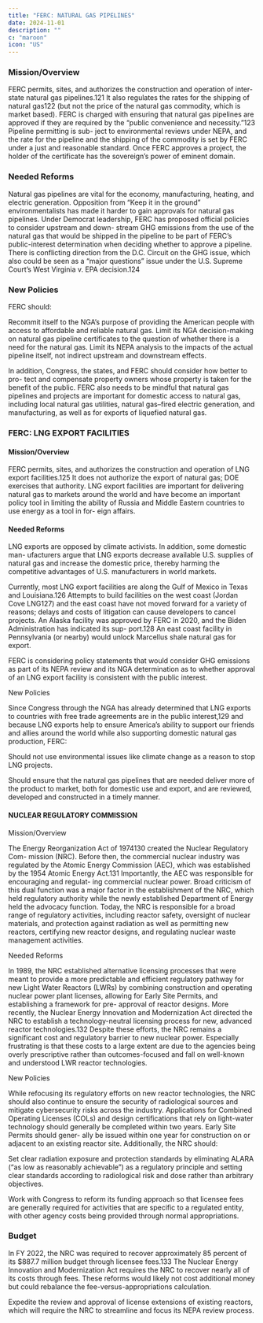 ```yaml
---
title: "FERC: NATURAL GAS PIPELINES"
date: 2024-11-01
description: ""
c: "maroon"
icon: "US"
---
```



### Mission/Overview

FERC permits, sites, and authorizes the construction and operation of inter-
state natural gas pipelines.121 It also regulates the rates for the shipping of natural
gas122 (but not the price of the natural gas commodity, which is market based).
FERC is charged with ensuring that natural gas pipelines are approved if they are
required by the “public convenience and necessity.”123 Pipeline permitting is sub-
ject to environmental reviews under NEPA, and the rate for the pipeline and the
shipping of the commodity is set by FERC under a just and reasonable standard.
Once FERC approves a project, the holder of the certificate has the sovereign’s
power of eminent domain.


### Needed Reforms

Natural gas pipelines are vital for the economy, manufacturing, heating, and
electric generation. Opposition from “Keep it in the ground” environmentalists
has made it harder to gain approvals for natural gas pipelines. Under Democrat
leadership, FERC has proposed official policies to consider upstream and down-
stream GHG emissions from the use of the natural gas that would be shipped in
the pipeline to be part of FERC’s public-interest determination when deciding
whether to approve a pipeline. There is conflicting direction from the D.C. Circuit
on the GHG issue, which also could be seen as a “major questions” issue under the
U.S. Supreme Court’s West Virginia v. EPA decision.124


### New Policies

FERC should:

Recommit itself to the NGA’s purpose of providing the American people with access to affordable and reliable natural gas. Limit its NGA decision-making on natural gas pipeline certificates to the question of whether there is a need for the natural gas. Limit its NEPA analysis to the impacts of the actual pipeline itself, not indirect upstream and downstream effects.

In addition, Congress, the states, and FERC should consider how better to pro- tect and compensate property owners whose property is taken for the benefit of the public. FERC also needs to be mindful that natural gas pipelines and projects are important for domestic access to natural gas, including local natural gas utilities, natural gas–fired electric generation, and manufacturing, as well as for exports of liquefied natural gas.


### FERC: LNG EXPORT FACILITIES


####  Mission/Overview

FERC permits, sites, and authorizes the construction and operation of LNG export facilities.125 It does not authorize the export of natural gas; DOE exercises that authority. LNG export facilities are important for delivering natural gas to markets around the world and have become an important policy tool in limiting the ability of Russia and Middle Eastern countries to use energy as a tool in for- eign affairs.


#### Needed Reforms

LNG exports are opposed by climate activists. In addition, some domestic man-
ufacturers argue that LNG exports decrease available U.S. supplies of natural gas
and increase the domestic price, thereby harming the competitive advantages of
U.S. manufacturers in world markets.

Currently, most LNG export facilities are along the Gulf of Mexico in Texas and
Louisiana.126 Attempts to build facilities on the west coast (Jordan Cove LNG127)
and the east coast have not moved forward for a variety of reasons; delays and
costs of litigation can cause developers to cancel projects. An Alaska facility was
approved by FERC in 2020, and the Biden Administration has indicated its sup-
port.128 An east coast facility in Pennsylvania (or nearby) would unlock Marcellus
shale natural gas for export.

FERC is considering policy statements that would consider GHG emissions as
part of its NEPA review and its NGA determination as to whether approval of an
LNG export facility is consistent with the public interest.

New Policies

Since Congress through the NGA has already determined that LNG exports to
countries with free trade agreements are in the public interest,129 and because LNG
exports help to ensure America’s ability to support our friends and allies around
the world while also supporting domestic natural gas production, FERC:

Should not use environmental issues like climate change as a reason
to stop LNG projects.

Should ensure that the natural gas pipelines that are needed deliver
more of the product to market, both for domestic use and export, and
are reviewed, developed and constructed in a timely manner.


#### NUCLEAR REGULATORY COMMISSION

Mission/Overview

The Energy Reorganization Act of 1974130 created the Nuclear Regulatory Com-
mission (NRC). Before then, the commercial nuclear industry was regulated by
the Atomic Energy Commission (AEC), which was established by the 1954 Atomic
Energy Act.131 Importantly, the AEC was responsible for encouraging and regulat-
ing commercial nuclear power. Broad criticism of this dual function was a major
factor in the establishment of the NRC, which held regulatory authority while the
newly established Department of Energy held the advocacy function. Today, the
NRC is responsible for a broad range of regulatory activities, including reactor
safety, oversight of nuclear materials, and protection against radiation as well as
permitting new reactors, certifying new reactor designs, and regulating nuclear
waste management activities.

Needed Reforms

In 1989, the NRC established alternative licensing processes that were meant to
provide a more predictable and efficient regulatory pathway for new Light Water
Reactors (LWRs) by combining construction and operating nuclear power plant
licenses, allowing for Early Site Permits, and establishing a framework for pre-
approval of reactor designs. More recently, the Nuclear Energy Innovation and
Modernization Act directed the NRC to establish a technology-neutral licensing
process for new, advanced reactor technologies.132 Despite these efforts, the NRC remains a significant cost and regulatory barrier to new nuclear power. Especially frustrating is that these costs to a large extent are due to the agencies being overly
prescriptive rather than outcomes-focused and fall on well-known and understood
LWR reactor technologies.

New Policies

While refocusing its regulatory efforts on new reactor technologies, the NRC
should also continue to ensure the security of radiological sources and mitigate
cybersecurity risks across the industry. Applications for Combined Operating
Licenses (COLs) and design certifications that rely on light-water technology
should generally be completed within two years. Early Site Permits should gener-
ally be issued within one year for construction on or adjacent to an existing reactor
site. Additionally, the NRC should:

Set clear radiation exposure and protection standards by eliminating
ALARA (“as low as reasonably achievable”) as a regulatory principle
and setting clear standards according to radiological risk and dose
rather than arbitrary objectives.

Work with Congress to reform its funding approach so that licensee
fees are generally required for activities that are specific to a
regulated entity, with other agency costs being provided through
normal appropriations.


### Budget

In FY 2022, the NRC was required to recover approximately 85 percent of its
$887.7 million budget through licensee fees.133 The Nuclear Energy Innovation
and Modernization Act requires the NRC to recover nearly all of its costs through
fees. These reforms would likely not cost additional money but could rebalance
the fee-versus-appropriations calculation.

Expedite the review and approval of license extensions of existing
reactors, which will require the NRC to streamline and focus its
NEPA review process.

